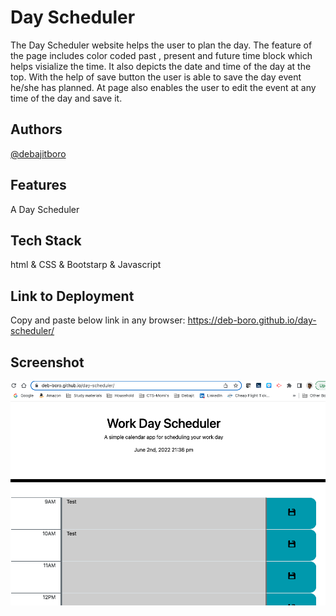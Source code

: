 # Day Scheduler

The Day Scheduler website helps the user to plan the day. The feature of the page includes color coded past , present and future time block which helps visialize the time. It also depicts the date and time of the day at the top. With the help of save button the user is able to save the day event he/she has planned. At page also enables the user to edit the event at any time of the day and save it.

## Authors

[@debajitboro](https://www.github.com/deb-boro)

## Features

A Day Scheduler

## Tech Stack

html & CSS & Bootstarp & Javascript

## Link to Deployment

Copy and paste below link in any browser:
https://deb-boro.github.io/day-scheduler/

## Screenshot

![Day Scheduler](https://github.com/deb-boro/day-scheduler/blob/main/assets/images/screenshot_webpage.png?raw=true)
